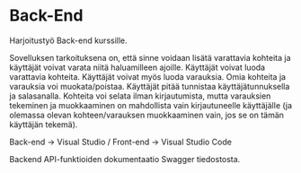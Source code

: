 # Back-End
Harjoitustyö Back-end kurssille. 

Sovelluksen tarkoituksena on, että sinne voidaan lisätä varattavia kohteita ja käyttäjät voivat varata niitä haluamilleen ajoille.
Käyttäjät voivat luoda varattavia kohteita. Käyttäjät voivat myös luoda varauksia. Omia kohteita ja varauksia voi muokata/poistaa. 
Käyttäjät pitää tunnistaa käyttäjätunnuksella ja salasanalla. Kohteita voi selata ilman kirjautumista, mutta varauksien tekeminen ja 
muokkaaminen on mahdollista vain kirjautuneelle käyttäjälle (ja olemassa olevan kohteen/varauksen muokkaaminen vain, jos se on tämän käyttäjän tekemä).

Back-end -> Visual Studio /
Front-end -> Visual Studio Code

Backend API-funktioiden dokumentaatio Swagger tiedostosta. 

